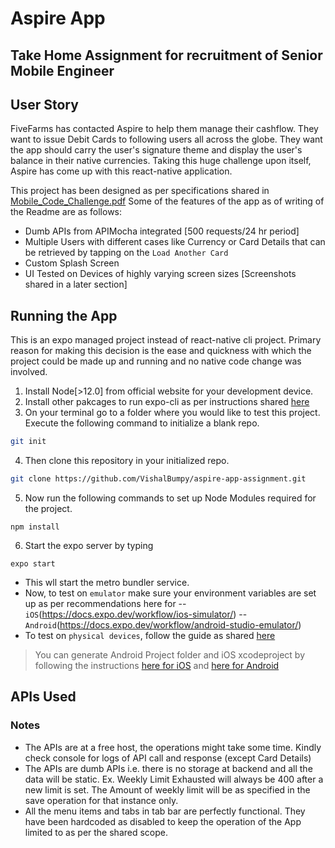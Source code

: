 
# Aspire App
## Take Home Assignment for recruitment of Senior Mobile Engineer

## User Story
FiveFarms has contacted Aspire to help them manage their cashflow. They want to issue Debit Cards to following users all across the globe. They want the app should carry the user's signature theme and display the user's balance in their native currencies. Taking this huge challenge upon itself, Aspire has come up with this react-native application. 


This project has been designed as per specifications shared in [Mobile_Code_Challenge.pdf](https://github.com/VishalBumpy/aspire-app-assignment/blob/master/Mobile_Code_Challenge.pdf)
Some of the features of the app as of writing of the Readme are as follows:
- Dumb APIs from APIMocha integrated [500 requests/24 hr period]
- Multiple Users with different cases like Currency or Card Details that can be retrieved by tapping on the `Load Another Card`
- Custom Splash Screen
- UI Tested on Devices of highly varying screen sizes [Screenshots shared in a later section]

## Running the App

This is an expo managed project instead of react-native cli project. Primary reason for making this decision is the ease and quickness with which the project could be made up and running and no native code change was involved.
1. Install Node[>12.0] from official website for your development device.
2. Install other pakcages to run expo-cli as per instructions shared [here](https://docs.expo.dev/get-started/installation/])
3. On your terminal go to a folder where you would like to test this project. Execute the following command to initialize a blank repo.
```sh
git init
```
4. Then clone this repository in your initialized repo.
```sh
git clone https://github.com/VishalBumpy/aspire-app-assignment.git
```
5. Now run the following commands to set up Node Modules required for the project.
```
npm install
```
6. Start the expo server by typing
```
expo start
```
- This wll start the metro bundler service. 
- Now, to test on `emulator` make sure your environment variables are set up as per recommendations here for 
-- `iOS`(https://docs.expo.dev/workflow/ios-simulator/) 
-- `Android`(https://docs.expo.dev/workflow/android-studio-emulator/)
- To test on `physical devices`, follow the guide as shared [here](https://docs.expo.dev/get-started/installation/#2-expo-go-app-for-ios-and)


> You can generate Android Project folder and iOS xcodeproject by following the 
> instructions [here for iOS](https://docs.expo.dev/bare/hello-world/#ios-configuration) and [here for Android](https://docs.expo.dev/bare/hello-world/#android-configuration)



## APIs Used


### Notes 
- The APIs are at a free host, the operations might take some time. Kindly check console for logs of API call and response (except Card Details)
- The APIs are dumb APIs i.e. there is no storage at backend and all the data will be static. Ex. Weekly Limit Exhausted will always be 400 after a new limit is set. The Amount of weekly limit will be as specified in the save operation for that instance only.
- All the menu items and tabs in tab bar are perfectly functional. They have been hardcoded as disabled to keep the operation of the App limited to as per the shared scope.
